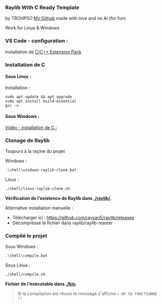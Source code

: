### Raylib With C Ready Template
by TROHPSO [My Github](https://github.com/TROHPSO)
made with love and no Ai (for fun)

Work for Linux & Windows

### VS Code - configuration : 
Installation de [C/C++ Extension Pack](https://marketplace.visualstudio.com/items?itemName=ms-vscode.cpptools-extension-pack)

### Installation de C
#### Sous Linux :
Installation :
```
sudo apt update && apt upgrade
sudo apt install build-essential
gcc -v
```
#### Sous Windows :
[Vidéo - installation de C :](https://youtu.be/-gxwT-eAfvU)


### Clonage de Raylib
Toujours à la raçine du projet

Windows :
```bash
.\shell\windows-raylib-clone.bat
```

Linux : 
```sh
./shell/linux-raylib-clone.sh
```

**Vérification de l'existence de Raylib dans [./raylib/](./raylib/).**  

Alternative installation manuelle :
- Télécharger ici : https://github.com/raysan5/raylib/releases
- Décompréssé le fichier dans raylib/raylib-master

### Compilé le projet
Sous Windows : 
```bash
.\shell\compile.bat
```

Sous Linux :
```sh
./shell/compile.sh
```

**Fichier de l'exécutable dans [./bin](./bin/).**

> Si la compilation est réussi le message s'affiche
`> OK SA FONCTIONNE !!`

